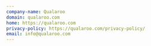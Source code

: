 ```yaml
---
company-name: Qualaroo
domain: qualaroo.com
home: https://qualaroo.com
privacy-policy: https://qualaroo.com/privacy-policy/
email: info@qualaroo.com
---
```




